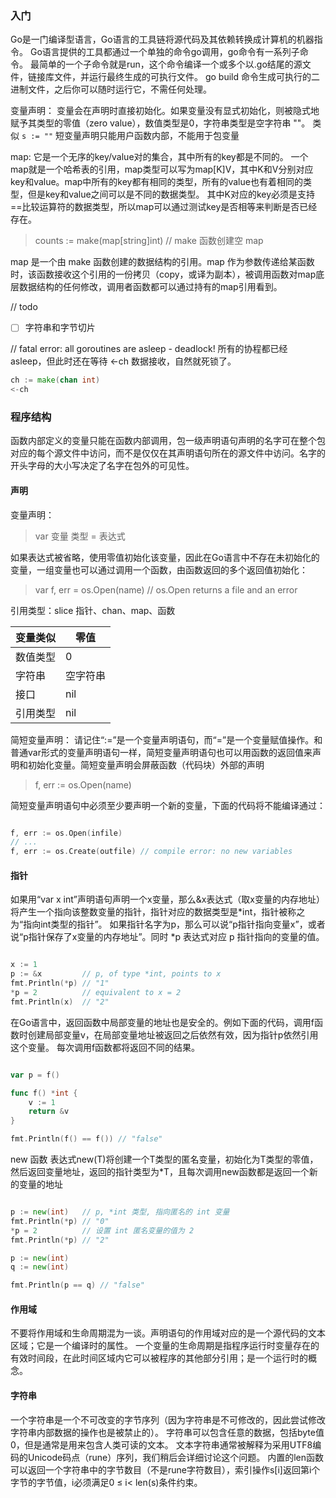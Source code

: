 ### 入门

Go是一门编译型语言，Go语言的工具链将源代码及其依赖转换成计算机的机器指令。
Go语言提供的工具都通过一个单独的命令go调用，go命令有一系列子命令。
最简单的一个子命令就是run，这个命令编译一个或多个以.go结尾的源文件，链接库文件，并运行最终生成的可执行文件。
go build 命令生成可执行的二进制文件，之后你可以随时运行它，不需任何处理。

变量声明：
变量会在声明时直接初始化。如果变量没有显式初始化，则被隐式地赋予其类型的零值（zero value），数值类型是0，字符串类型是空字符串 ""。 
类似 `s := ""`  短变量声明只能用户函数内部，不能用于包变量

map: 
它是一个无序的key/value对的集合，其中所有的key都是不同的。
一个map就是一个哈希表的引用，map类型可以写为map[K]V，其中K和V分别对应key和value。map中所有的key都有相同的类型，所有的value也有着相同的类型，但是key和value之间可以是不同的数据类型。
其中K对应的key必须是支持==比较运算符的数据类型，所以map可以通过测试key是否相等来判断是否已经存在。

> counts := make(map[string]int) // make 函数创建空 map

map 是一个由 make 函数创建的数据结构的引用。map 作为参数传递给某函数时，该函数接收这个引用的一份拷贝（copy，或译为副本），被调用函数对map底层数据结构的任何修改，调用者函数都可以通过持有的map引用看到。


// todo
- [ ] 字符串和字节切片


// fatal error: all goroutines are asleep - deadlock!
所有的协程都已经 asleep，但此时还在等待 <-ch 数据接收，自然就死锁了。

```go
ch := make(chan int)
<-ch
```


### 程序结构

函数内部定义的变量只能在函数内部调用，包一级声明语句声明的名字可在整个包对应的每个源文件中访问，而不是仅仅在其声明语句所在的源文件中访问。名字的开头字母的大小写决定了名字在包外的可见性。

#### 声明

变量声明：

> var 变量 类型 = 表达式

如果表达式被省略，使用零值初始化该变量，因此在Go语言中不存在未初始化的变量，一组变量也可以通过调用一个函数，由函数返回的多个返回值初始化：

> var f, err = os.Open(name) // os.Open returns a file and an error

引用类型：slice 指针、chan、map、函数

|  变量类似   | 零值  |
|  ----  | ----  |
| 数值类型  | 0 |
| 字符串  | 空字符串 |
| 接口  | nil |
| 引用类型  | nil |


简短变量声明：
请记住“:=”是一个变量声明语句，而“=”是一个变量赋值操作。和普通var形式的变量声明语句一样，简短变量声明语句也可以用函数的返回值来声明和初始化变量。简短变量声明会屏蔽函数（代码块）外部的声明

> f, err := os.Open(name)


简短变量声明语句中必须至少要声明一个新的变量，下面的代码将不能编译通过：

```go

f, err := os.Open(infile)
// ...
f, err := os.Create(outfile) // compile error: no new variables

```

#### 指针
如果用“var x int”声明语句声明一个x变量，那么&x表达式（取x变量的内存地址）将产生一个指向该整数变量的指针，指针对应的数据类型是*int，指针被称之为“指向int类型的指针”。
如果指针名字为p，那么可以说“p指针指向变量x”，或者说“p指针保存了x变量的内存地址”。同时 *p 表达式对应 p 指针指向的变量的值。

```go

x := 1
p := &x         // p, of type *int, points to x
fmt.Println(*p) // "1"
*p = 2          // equivalent to x = 2
fmt.Println(x)  // "2"

```

在Go语言中，返回函数中局部变量的地址也是安全的。例如下面的代码，调用f函数时创建局部变量v，在局部变量地址被返回之后依然有效，因为指针p依然引用这个变量。
每次调用f函数都将返回不同的结果。

```go

var p = f()

func f() *int {
    v := 1
    return &v
}

fmt.Println(f() == f()) // "false"

```

new 函数
表达式new(T)将创建一个T类型的匿名变量，初始化为T类型的零值，然后返回变量地址，返回的指针类型为*T，且每次调用new函数都是返回一个新的变量的地址

```go

p := new(int)   // p, *int 类型, 指向匿名的 int 变量
fmt.Println(*p) // "0"
*p = 2          // 设置 int 匿名变量的值为 2
fmt.Println(*p) // "2"

p := new(int)
q := new(int)

fmt.Println(p == q) // "false"
```

#### 作用域

不要将作用域和生命周期混为一谈。声明语句的作用域对应的是一个源代码的文本区域；它是一个编译时的属性。
一个变量的生命周期是指程序运行时变量存在的有效时间段，在此时间区域内它可以被程序的其他部分引用；是一个运行时的概念。

#### 字符串
一个字符串是一个不可改变的字节序列（因为字符串是不可修改的，因此尝试修改字符串内部数据的操作也是被禁止的）。
字符串可以包含任意的数据，包括byte值0，但是通常是用来包含人类可读的文本。
文本字符串通常被解释为采用UTF8编码的Unicode码点（rune）序列，我们稍后会详细讨论这个问题。
内置的len函数可以返回一个字符串中的字节数目（不是rune字符数目），索引操作s[i]返回第i个字节的字节值，i必须满足0 ≤ i< len(s)条件约束。